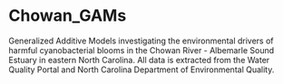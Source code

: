 # Chowan_GAMs
Generalized Additive Models investigating the environmental drivers of harmful cyanobacterial blooms in the Chowan River - Albemarle Sound Estuary in eastern North Carolina. All data is extracted from the Water Quality Portal and North Carolina Department of Environmental Quality. 

